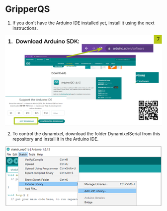 # GripperQS

1. If you don't have the Arduino IDE installed yet, install it using the next instructions.

![alt text](Images/arduinoIDE_install.png)


2. To control the dynamixel, download the folder DynamixelSerial from this repository and install it in the Arduino IDE.

![alt text](Images/install_library.png?raw=true "Title")   
